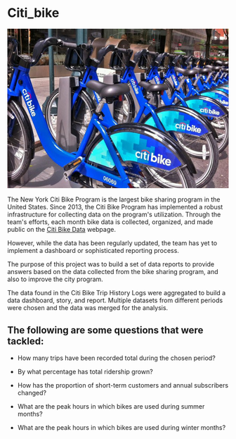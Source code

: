 # Citi_bike
![Image of citi bikes](https://github.com/pessuman/Citi_bike/blob/master/Images/citi-bike-station-bikes.jpg)

The New York Citi Bike Program is the largest bike sharing program in the United States.
Since 2013, the Citi Bike Program has implemented a robust infrastructure for collecting data on the program's utilization. Through the team's efforts, each month bike data is collected, organized, and made public on the [Citi Bike Data](https://www.citibikenyc.com/system-data) webpage.

However, while the data has been regularly updated, the team has yet to implement a dashboard or sophisticated reporting process. 

The purpose of this project was to build a set of data reports to provide answers based on the data collected from the bike sharing program, and also to improve the city program.


The data found in the Citi Bike Trip History Logs were aggregated to build a data dashboard, story, and report.
Multiple datasets from different periods were chosen and the data was merged for the analysis.

## The following are some questions that were tackled: 

- How many trips have been recorded total during the chosen period?

- By what percentage has total ridership grown?

- How has the proportion of short-term customers and annual subscribers changed?

- What are the peak hours in which bikes are used during summer months?

- What are the peak hours in which bikes are used during winter months?
